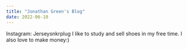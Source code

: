 ```yaml
---
title: "Jonathan Green's Blog"
date: 2022-06-10
---
```

Instagram: Jerseysnkrplug
I like to study and sell shoes in my free time. I also love to make money:)
